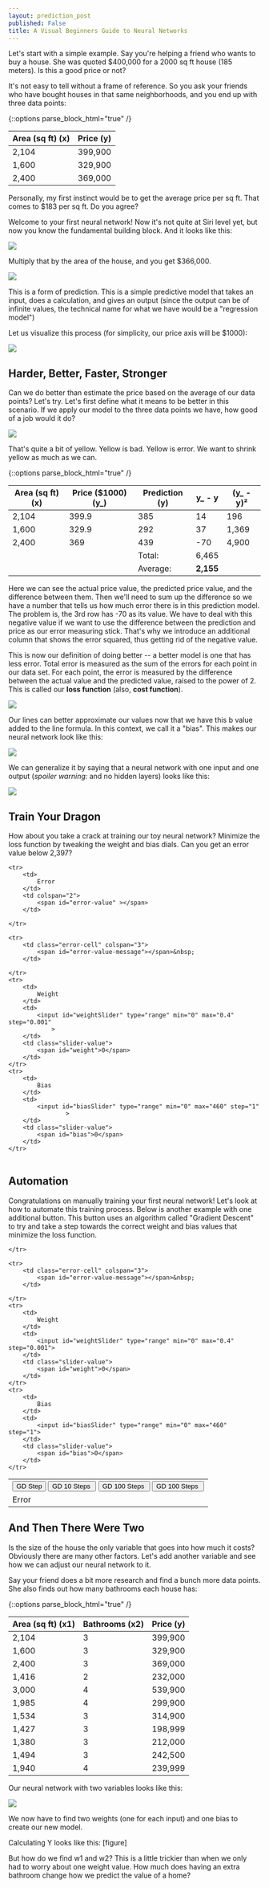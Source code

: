 ```yaml
---
layout: prediction_post
published: False
title: A Visual Beginners Guide to Neural Networks
---
```

<script src="/js/jquery-3.1.1.slim.min.js"></script>

<script type="text/javascript" src="/js/d3.min.js"></script>



Let's start with a simple example. Say you're helping a friend who wants to buy a house. She was quoted $400,000 for a 2000 sq ft house (185 meters). Is this a good price or not?

It's not easy to tell without a frame of reference. So you ask your friends who have bought houses in that same neighborhoods, and you end up with three data points:



{::options parse_block_html="true" /}
<div class="one_variable">

 | Area (sq ft) (x) | Price (y) |
 | --- | --- |
 | 2,104 | 399,900 |
 | 1,600 | 329,900 |
 | 2,400 | 369,000 |

</div>

Personally, my first instinct would be to get the average price per sq ft. That comes to $183 per sq ft. Do you agree?

Welcome to your first neural network! Now it's not quite at Siri level yet, but now you know the fundamental building block. And it looks like this:


![]({{site.baseurl}}/images/simple_NN_1.png)



Multiply that by the area of the house, and you get $366,000.

<p class="gif-space"/>

![]({{site.baseurl}}/images/NNs_animated_2.gif)

This is a form of prediction. This is a simple predictive model that takes an input, does a calculation, and gives an output (since the output can be of infinite values, the technical name for what we have would be a "regression model")

Let us visualize this process (for simplicity, our price axis will be $1000):

<p class="gif-space"/>

![]({{site.baseurl}}/images/data_points_graph_animated.gif)

<p class="gif-space"/>

<p class="gif-space"/>

## Harder, Better, Faster, Stronger

Can we do better than estimate the price based on the average of our data points? Let's try. Let's first define what it means to be better in this scenario. If we apply our model to the three data points we have, how good of a job would it do?


<p class="gif-space"/>

![]({{site.baseurl}}/images/data_points_error_animated.gif)

<p class="gif-space"/>

That's quite a bit of yellow. Yellow is bad. Yellow is error. We want to shrink yellow as much as we can.



{::options parse_block_html="true" /}
<div class="one_variable">


Area (sq ft) (x) | Price ($1000) (<span class="y_">y_</span>) | Prediction (<span class="y">y</span>) | <span class="y_">y_</span> - <span class="y">y</span> | (<span class="y_">y_</span> - <span class="y">y</span>)²
--- |  --- | --- | --- | ---
2,104 | 399.9 | 385  | 14 | 196
1,600 | 329.9 | 292  | 37 | 1,369
2,400 | 369   | 439  | -70 | 4,900
| | | <span class="total"> Total:</span> |6,465
| | | <span class="total"> Average:</span> |<b>2,155</b>


</div>


Here we can see the actual price value, the predicted price value, and the difference between them. Then we'll need to sum up the difference so we have a number that tells us how much error there is in this prediction model. The problem is, the 3rd row has -70 as its value. We have to deal with this negative value if we want to use the difference between the prediction and price as our error measuring stick. That's why we introduce an additional column that shows the error squared, thus getting rid of the negative value.

This is now our definition of doing better -- a better model is one that has less error. Total error is measured as the sum of the errors for each point in our data set. For each point, the error is measured by the difference between the actual value and the predicted value, raised to the power of 2. This is called our **loss function** (also, **cost function**).



<p class="gif-space"/>

![]({{site.baseurl}}/images/lines_and_errors_animated.gif)

<p class="gif-space"/>


Our lines can better approximate our values now that we have this b value added to the line formula. In this context, we call it a "bias". This makes our neural network look like this:



<p class="gif-space-half"/>

![]({{site.baseurl}}/images/NNs_bias.png)




We can generalize it by saying that a neural network with one input and one output (*spoiler warning:* and no hidden layers) looks like this:


<p class="gif-space-half"/>

![]({{site.baseurl}}/images/NNs_bias_2.png)

<p class="gif-space-half"/>

## Train Your Dragon
How about you take a crack at training our toy neural network? Minimize the loss function by tweaking the weight and bias dials. Can you get an error value below 2,397?


<div id="training-one-chart" class="training-chart"/>
<table id="training-one">

    <tr>
        <td>
            Error
        </td>
        <td colspan="2">
            <span id="error-value" ></span>
        </td>

    </tr>

    <tr>
        <td class="error-cell" colspan="3">
            <span id="error-value-message"></span>&nbsp;
        </td>

    </tr>
    <tr>
        <td>
            Weight
        </td>
        <td>
            <input id="weightSlider" type="range" min="0" max="0.4" step="0.001"
                >
        </td>
        <td class="slider-value">
            <span id="weight">0</span>
        </td>
    </tr>
    <tr>
        <td>
            Bias
        </td>
        <td>
            <input id="biasSlider" type="range" min="0" max="460" step="1"
                    >
        </td>
        <td class="slider-value">
            <span id="bias">0</span>
        </td>
    </tr>
</table>




## Automation
Congratulations on manually training your first neural network! Let's look at how to automate this training process. Below is another example with one additional button. This button uses an algorithm called "Gradient Descent" to try and take a step towards the correct weight and bias values that minimize the loss function.


<div id="training-one-gd-chart" class="training-chart"/>
<div id="training-one-gd-error-chart" class="error-chart"/>

<table id="training-one-gd">
    <tr>
        <td colspan="3">
            <input type="button" value="GD Step" id="gradient-descent-button" />
            <input type="button" value="GD 10 Steps " id="gradient-descent-10-button" />
            <input type="button" value="GD 100 Steps " id="gradient-descent-100-button" />
            <input type="button" value="GD 100 Steps " id="gradient-descent-converge-button" />
        </td>
    </tr>
    <tr>
        <td>
            Error
        </td>
        <td colspan="2">
            <span id="error-value" ></span>
        </td>

    </tr>

    <tr>
        <td class="error-cell" colspan="3">
            <span id="error-value-message"></span>&nbsp;
        </td>

    </tr>
    <tr>
        <td>
            Weight
        </td>
        <td>
            <input id="weightSlider" type="range" min="0" max="0.4" step="0.001">
        </td>
        <td class="slider-value">
            <span id="weight">0</span>
        </td>
    </tr>
    <tr>
        <td>
            Bias
        </td>
        <td>
            <input id="biasSlider" type="range" min="0" max="460" step="1">
        </td>
        <td class="slider-value">
            <span id="bias">0</span>
        </td>
    </tr>
</table>





## And Then There Were Two

Is the size of the house the only variable that goes into how much it costs? Obviously there are many other factors. Let's add another variable and see how we can adjust our neural network to it.

Say your friend does a bit more research and find a bunch more data points. She also finds out how many bathrooms each house has:

{::options parse_block_html="true" /}
<div class="two_variables">


 | Area (sq ft) (x1) | Bathrooms (x2) | Price (y)
 | --- | --- | --- |
 | 2,104 |  3 | 399,900 |
 | 1,600 |  3 | 329,900 |
 | 2,400 |  3 | 369,000 |
 | 1,416 | 	2 | 232,000 |
 | 3,000 | 	4 | 539,900 |
 | 1,985 | 	4 | 299,900 |
 | 1,534 | 	3 | 314,900 |
 | 1,427 | 	3 | 198,999 |
 | 1,380 | 	3 | 212,000 |
 | 1,494 | 	3 | 242,500 |
 | 1,940 | 	4 | 239,999 |


</div>


Our neural network with two variables looks like this:


<p class="gif-space-half"/>

![]({{site.baseurl}}/images/NNs_2_variables.png)

<p class="gif-space-half"/>

We now have to find two weights (one for each input) and one bias to create our new model.

Calculating Y looks like this:
[figure]

But how do we find w1 and w2? This is a little trickier than when we only had to worry about one weight value. How much does having an extra bathroom change how we predict the value of a home?




<script type="text/javascript" src="/js/simple_nn.js"></script>
